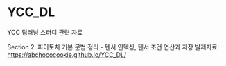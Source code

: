 # YCC_DL
YCC 딥러닝 스터디 관련 자료

Section 2. 파이토치 기본 문법 정리 - 텐서 인덱싱, 텐서 조건 연산과 저장 발제자료:
  https://abchococookie.github.io/YCC_DL/
